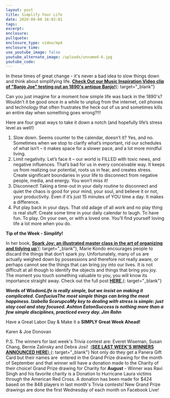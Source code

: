 ```yaml
---
layout: post
title: Simplify Your Life
date: 2020-09-08 16:03:01
tags:
excerpt:
enclosure:
pullquote:
enclosure_type: video/mp4
enclosure_time:
use_youtube_image: false
youtube_alternate_image: /uploads/unnamed-6.jpg
youtube_code:
---
```


In these times of great change - it's never a bad idea to slow things down and think about simplifying life.&nbsp;[**Check Out our Music Inspiration Video clip of "Banjo Joe" testing out an 1890's antique Banjo\!**](https://t.e2ma.net/click/9vvjzc/5wd3tzj/d7uppg){: target="_blank"}

Can you just imagine for a moment how simple life was back in the 1890's?&nbsp; Wouldn't it be good once in a while to unplug from the internet, cell phones and technology that often frustrates the heck out of us and sometimes kills an entire day when something goes wrong?\!\!\!

Here are four great ways to take it down a notch (and hopefully life’s stress level as well\!)

1. Slow down. Seems counter to the calendar, doesn’t it? Yes, and no. Sometimes when we stop to clarify what’s important, rid our schedules of what isn’t – it makes space for a slower pace, and a lot more mindful living.
2. Limit negativity. Let’s face it – our world is FILLED with toxic news, and negative influences. That’s bad for us in every conceivable way. It keeps us from realizing our potential, roots us in fear, and creates stress. Create significant boundaries in your life to disconnect from negative people, media, and energy. You won’t miss it\!
3. Disconnect\! Taking a time-out in your daily routine to disconnect and quiet the chaos is good for your mind, your soul, and believe it or not, your productivity. Even if it’s just 15 minutes of YOU time a day. It makes a difference.
4. Put play back in your days. That old adage of all work and no play thing is real stuff. Create some time in your daily calendar to laugh. To have fun. To play. On your own, or with a loved one. You’ll find yourself loving life a lot more when you do.

**Tip of the Week - Simplify\!**

In her book,&nbsp;[**Spark Joy: an illustrated master class in the art of organizing and tidying up**’](https://t.e2ma.net/click/9vvjzc/5wd3tzj/tzvppg){: target="_blank"}, Marie Kondo encourages people to discard the things that don’t spark joy. Unfortunately, many of us are actually weighed down by possessions and therefore not really aware, or perhaps cannot see the things that can bring joy into our lives. It is not difficult at all though to identify the objects and things that bring you joy. The moment you touch something valuable to you, you will know its importance straight away. Check out the full post&nbsp;[**HERE**.](https://t.e2ma.net/click/9vvjzc/5wd3tzj/9rwppg){: target="_blank"}

**Words of Wisdom*****Life is really simple, but we insist on making it complicated. ConfuciusThe most simple things can bring the most happiness. Izabella ScorupcoMy key to dealing with stress is simple: just stay cool and stay focused. Ashton EatonSuccess is nothing more than a few simple disciplines, practiced every day. Jim Rohn***

Have a Great Labor Day & Make it a&nbsp;**SIMPLY Great Week Ahead\!**

Karen & Joe Donovan

P.S. The winners for last week's Trivia contest are: Everet Wiseman, Susan Chang, Bernie Zalinsky and Debra Josi\! &nbsp;[(**SEE LAST WEEK'S WINNERS ANNOUNCED HERE**)&nbsp;](https://t.e2ma.net/click/9vvjzc/5wd3tzj/pkxppg){: target="_blank"}&nbsp;Not only do they get a Panera Gift Card but their names are&nbsp; entered in the Grand Prize drawing for the month of September and that winner will have a donation made to the Charity of their choice\! Grand Prize drawing for Charity for&nbsp;**August**&nbsp;- Winner was Ravi Singh and his favorite charity is a Donation to Hurricane Laura victims through the American Red Cross. A donation has been made for $424&nbsp; based on the 848 players in last month's Trivia contests\! New Grand Prize drawings are done the first Wednesday of each month on Facebook Live\!&nbsp;